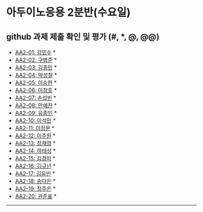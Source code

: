 # 아두이노응용 2분반(수요일) 
## github 과제 제출 확인 및 평가 (#, *, @, @@)

- [AA2-01:	강민수](https://github.com/kangminsooKMS/aa2-01) *
- [AA2-02:	구병준](https://github.com/GubyeongJun/AA2-02) *
- [AA2-03:	김종민](https://github.com/ghs1472/aa2-03) *
- [AA2-04:	박성철](https://github.com/parkseongcheol/aa2-04) *
- [AA2-05:	이승현](https://github.com/penguinperformanceproject/aa2-05) *
- [AA2-06:	이창호](https://github.com/lchho96/AA2-06) *
- [AA2-07:	손성빈](https://github.com/ijseongbin/AA2-07) *
- [AA2-08:	안예찬](https://github.com/dksdpcks1/aa2-08) *
- [AA2-09:	유종인](https://github.com/yujongin/aa2-09) *
- [AA2-10:	이석민](https://github.com/leesm4909/AA2-10) *
- [AA2-11:	이정문](https://github.com/leejs8041/aa2-11) *
- [AA2-12:	이주원](https://github.com/20161514/aa2-12) *
- [AA2-13:	정재영](https://github.com/jaeyoung6179/aa2-13) *
- [AA2-14:	하태성](https://github.com/gkxotjd12312/aa2-14) *
- [AA2-15:	김경미](https://github.com/kyungmi0120/aa2-15) *
- [AA2-16:	김규년](https://github.com/kgn4746/aa2-16) *
- [AA2-17:	김유빈](https://github.com/kybb0709/aa2-17) *
- [AA2-18:	송다은](https://github.com/daeun99/AA2-18) *
- [AA2-19:	정주은](https://github.com/wndms12/aa2-19) *
- [AA2-20:	권준표](https://github.com/kwonjunpyo/aa2-20) *
---

